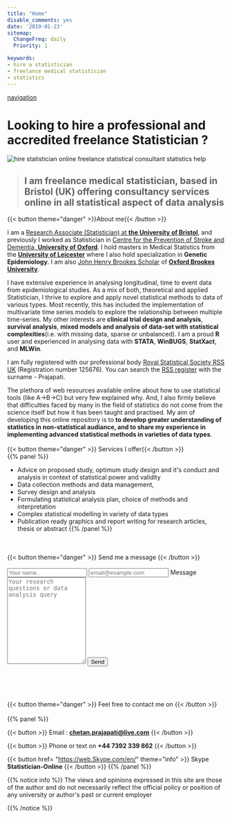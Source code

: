 ```yaml
---
title: "Home"
disable_comments: yes
date: '2019-01-23'
sitemap:
  ChangeFreq: daily
  Priority: 1

keywords:
- hire a statistician
- freelance medical statistician
- statistics
---
```



<span id="sidebar-toggle-span">
<a href="#" id="sidebar-toggle" data-sidebar-toggle=""><i class="fa fa-bars"></i> navigation</a>
</span>

# Looking to hire a professional and accredited freelance Statistician ?

<img alt="hire statistician online freelance statistical consultant statistics help" src="/images/bio.png" />


> ## I am freelance medical statistician, based in Bristol (UK) offering consultancy services online in all statistical aspect of data analysis


{{< button theme="danger" >}}About me{{< /button >}}

I am a [Research Associate (Statistician) at **the University of Bristol**](http://www.bristol.ac.uk/clinical-sciences/people/chetan-a-prajapati/index.html), and previously I worked as Statistician in [Centre for the Prevention of Stroke and Dementia, **University of Oxford**](https://www.ndcn.ox.ac.uk/divisions/cpsd). I hold masters in Medical Statistics from the [**University of Leicester**](https://le.ac.uk) where I also hold specialization in **Genetic Epidemiology**. I am also [John Henry Brookes Scholar](https://www.brookes.ac.uk/studying-at-brookes/finance/postgraduate-finance---uk-and-eu-students/sources-of-funding-for-postgraduate-uk-and-eu-students/) of [**Oxford Brookes University**](https://www.brookes.ac.uk/courses/postgraduate/public-health/). 

I have extensive experience in analysing longitudinal, time to event data from epidemiological studies. As a mix of both, theoretical and applied Statistician, I thrive to explore and apply novel statistical methods to data of various types. Most recently, this has included the implementation of multivariate time series models to explore the relationship between multiple time-series. My other interests are **clinical trial design and analysis**, **survival analysis**, **mixed models and analysis of data-set with statistical complexities**(i.e. with missing data, sparse or unbalanced).  I am a proud **R** user and experienced in analysing data with **STATA**, **WinBUGS**, **StatXact**, and **MLWin**.

I am fully registered with our professional body [Royal Statistical Society  RSS UK](https://www.rss.org.uk/) (Registration number 125676). You can search the [RSS register](http://www.rss.org.uk/RSS/pro_dev/pro_awards/Graduate_statistician/Prof%20reg/Prof_Reg_G.aspx?hkey=6f3595d4-6887-46ea-8025-ebb2daae7dc2) with the surname - Prajapati.

The plethora of web resources available online about how to use statistical tools (like A->B->C) but very few explained why. And, I also firmly believe that difficulties faced by many in the field of statistics do not come from the science itself but how it has been taught and practised. My aim of developing this online repository is to **to develop greater understanding of statistics in non-statistical audiance, and to share my experience in implementing advanced statistical methods in varieties of data types**.
<br>
<br>
{{< button theme="danger" >}} Services I offer{{< /button >}}
<br>
{{% panel %}}
+ Advice on proposed study, optimum study design and it's conduct and analysis in context of statistical power and validity
+ Data collection methods and data management, 
+ Survey design and analysis
+ Formulating statistical analysis plan, choice of methods and interpretation 
+ Complex statistical modelling in variety of data types
+ Publication ready graphics and report writing for research articles, thesis or abstract
{{% /panel %}}
<form action="/thankyou" method="post" name="Contact" data-netlify="true" netlify-honeypot="bot-field" netlify>
    <p style="visibility: hidden">
        <label> Don't Fill This Out If You're Human:" </label><input name=bot-field/>
    </p>
    {{< button theme="danger" >}} Send me a message {{< /button >}}
    <br>
    <br>
    <input type="text" id="name" name="Your name" placeholder="Your name.. ">
    <input type="text" id="email" name="email" placeholder="email@example.com">
    <label for="message">Message</label>
    <textarea id="message" name="message" placeholder="Your research questions or data analysis query" style="height: 200px"></textarea>
    <input type="submit" value="Send" style="">
</form>

<br>
<br>
<br>

{{< button theme="danger" >}} Feel free to contact me on {{< /button >}}
<br>
<br>
{{% panel %}}

{{< button >}} Email : **chetan.prajapati@live.com** {{< /button >}}

{{< button >}} Phone or text on **+44 7392 339 862**  {{< /button >}}

{{< button href= "https://web.Skype.com/en/" theme="info" >}} Skype **Statistician-Online** {{< /button >}}
{{% /panel %}}


{{% notice info %}}
The views and opinions expressed in this site are those of the author and do not necessarily reflect the official policy or position of any university or author's past or current employer

{{% /notice %}}